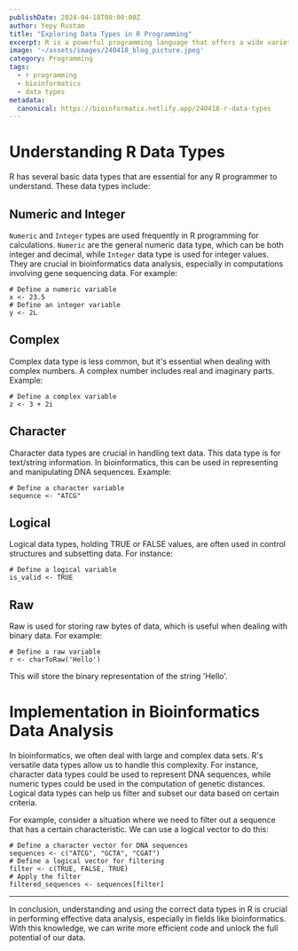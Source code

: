 ```yaml
---
publishDate: 2024-04-18T00:00:00Z
author: Yepy Rustam
title: "Exploring Data Types in R Programming"
excerpt: R is a powerful programming language that offers a wide variety of data types. These data types are fundamental to manipulating data and developing sophisticated algorithms in bioinformatics data analysis. In this blog post, we will cover the main data types in R and their implementations in bioinformatics.  
image: '~/assets/images/240418_blog_picture.jpeg'
category: Programming
tags:
  - r programming
  - bioinformatics
  - data types
metadata:
  canonical: https://bioinformatix.netlify.app/240418-r-data-types
---
```


# Understanding R Data Types

R has several basic data types that are essential for any R programmer to understand. These data types include:

## Numeric and Integer

`Numeric` and `Integer` types are used frequently in R programming for calculations. `Numeric` are the general numeric data type, which can be both integer and decimal, while `Integer` data type is used for integer values. They are crucial in bioinformatics data analysis, especially in computations involving gene sequencing data. For example:

```
# Define a numeric variable
x <- 23.5
# Define an integer variable
y <- 2L

```

## Complex

Complex data type is less common, but it's essential when dealing with complex numbers. A complex number includes real and imaginary parts. Example:

```
# Define a complex variable
z <- 3 + 2i

```

## Character

Character data types are crucial in handling text data. This data type is for text/string information. In bioinformatics, this can be used in representing and manipulating DNA sequences. Example:

```
# Define a character variable
sequence <- "ATCG"

```

## Logical

Logical data types, holding TRUE or FALSE values, are often used in control structures and subsetting data. For instance:

```
# Define a logical variable
is_valid <- TRUE

```

## Raw

Raw is used for storing raw bytes of data, which is useful when dealing with binary data. For example:

```
# Define a raw variable
r <- charToRaw('Hello')

```

This will store the binary representation of the string 'Hello'.

# Implementation in Bioinformatics Data Analysis

In bioinformatics, we often deal with large and complex data sets. R's versatile data types allow us to handle this complexity. For instance, character data types could be used to represent DNA sequences, while numeric types could be used in the computation of genetic distances. Logical data types can help us filter and subset our data based on certain criteria.

For example, consider a situation where we need to filter out a sequence that has a certain characteristic. We can use a logical vector to do this:

```
# Define a character vector for DNA sequences
sequences <- c("ATCG", "GCTA", "CGAT")
# Define a logical vector for filtering
filter <- c(TRUE, FALSE, TRUE)
# Apply the filter
filtered_sequences <- sequences[filter]

```

***

In conclusion, understanding and using the correct data types in R is crucial in performing effective data analysis, especially in fields like bioinformatics. With this knowledge, we can write more efficient code and unlock the full potential of our data.